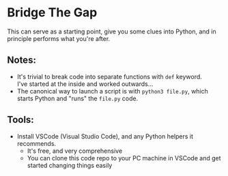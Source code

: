 # Bridge The Gap

This can serve as a starting point, give you some clues into Python, and in principle performs what you're after.

## Notes:

* It's trivial to break code into separate functions with `def` keyword. \
  I've started at the inside and worked outwards...
* The canonical way to launch a script is with `python3 file.py`, which starts Python and "runs" the `file.py` code.

## Tools:

* Install VSCode (Visual Studio Code), and any Python helpers it recommends.
    * It's free, and very comprehensive
    * You can clone this code repo to your PC machine in VSCode and get started changing things easily

